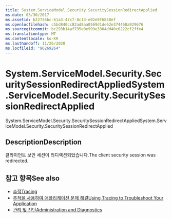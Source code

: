 ```yaml
---
title: System.ServiceModel.Security.SecuritySessionRedirectApplied
ms.date: 03/30/2017
ms.assetid: b22736bc-61a3-47c7-8c13-e02e9f6848ef
ms.openlocfilehash: c5bd840cc82ad8aa0569d1de62e374468a929676
ms.sourcegitcommit: bc293b14af795e0e999e3304dd40c0222cf2ffe4
ms.translationtype: MT
ms.contentlocale: ko-KR
ms.lasthandoff: 11/26/2020
ms.locfileid: "96269264"
---
```

# <a name="systemservicemodelsecuritysecuritysessionredirectapplied"></a><span data-ttu-id="87374-102">System.ServiceModel.Security.SecuritySessionRedirectApplied</span><span class="sxs-lookup"><span data-stu-id="87374-102">System.ServiceModel.Security.SecuritySessionRedirectApplied</span></span>

<span data-ttu-id="87374-103">System.ServiceModel.Security.SecuritySessionRedirectApplied</span><span class="sxs-lookup"><span data-stu-id="87374-103">System.ServiceModel.Security.SecuritySessionRedirectApplied</span></span>  
  
## <a name="description"></a><span data-ttu-id="87374-104">Description</span><span class="sxs-lookup"><span data-stu-id="87374-104">Description</span></span>  

 <span data-ttu-id="87374-105">클라이언트 보안 세션이 리디렉션되었습니다.</span><span class="sxs-lookup"><span data-stu-id="87374-105">The client security session was redirected.</span></span>  
  
## <a name="see-also"></a><span data-ttu-id="87374-106">참고 항목</span><span class="sxs-lookup"><span data-stu-id="87374-106">See also</span></span>

- [<span data-ttu-id="87374-107">추적</span><span class="sxs-lookup"><span data-stu-id="87374-107">Tracing</span></span>](index.md)
- [<span data-ttu-id="87374-108">추적을 사용하여 애플리케이션 문제 해결</span><span class="sxs-lookup"><span data-stu-id="87374-108">Using Tracing to Troubleshoot Your Application</span></span>](using-tracing-to-troubleshoot-your-application.md)
- [<span data-ttu-id="87374-109">관리 및 진단</span><span class="sxs-lookup"><span data-stu-id="87374-109">Administration and Diagnostics</span></span>](../index.md)
